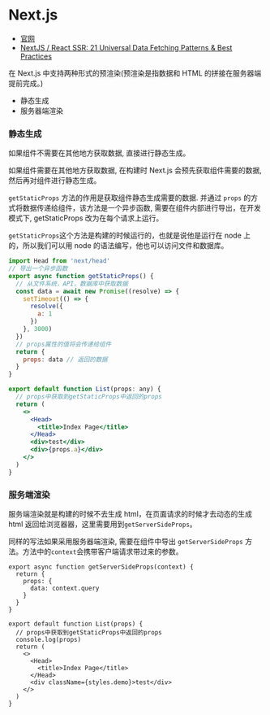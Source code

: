 # Next.js

- [官网](https://nextjs.org/)
- [NextJS / React SSR: 21 Universal Data Fetching Patterns & Best Practices](https://wundergraph.com/blog/nextjs_and_react_ssr_21_universal_data_fetching_patterns_and_best_practices)

在 Next.js 中支持两种形式的预渲染(预渲染是指数据和 HTML 的拼接在服务器端提前完成。)

- 静态生成
- 服务器端渲染

### 静态生成

如果组件不需要在其他地方获取数据, 直接进行静态生成。

如果组件需要在其他地方获取数据, 在构建时 Next.js 会预先获取组件需要的数据, 然后再对组件进行静态生成。

`getStaticProps` 方法的作用是获取组件静态生成需要的数据. 并通过 `props` 的方式将数据传递给组件，该方法是一个异步函数, 需要在组件内部进行导出，在开发模式下, getStaticProps 改为在每个请求上运行。

`getStaticProps`这个方法是构建的时候运行的，也就是说他是运行在 node 上的，所以我们可以用 node 的语法编写，他也可以访问文件和数据库。

```jsx
import Head from 'next/head'
// 导出一个异步函数
export async function getStaticProps() {
  // 从文件系统，API，数据库中获取数据
  const data = await new Promise((resolve) => {
    setTimeout(() => {
      resolve({
        a: 1
      })
    }, 3000)
  })
  // props属性的值将会传递给组件
  return {
    props: data // 返回的数据
  }
}

export default function List(props: any) {
  // props中获取到getStaticProps中返回的props
  return (
    <>
      <Head>
        <title>Index Page</title>
      </Head>
      <div>test</div>
      <div>{props.a}</div>
    </>
  )
}
```

### 服务端渲染

服务端渲染就是构建的时候不去生成 html，在页面请求的时候才去动态的生成 html 返回给浏览器器，这里需要用到`getServerSideProps`。

同样的写法如果采用服务器端渲染, 需要在组件中导出 `getServerSideProps` 方法。方法中的`context`会携带客户端请求带过来的参数。

```tsx
export async function getServerSideProps(context) {
  return {
    props: {
      data: context.query
    }
  }
}

export default function List(props) {
  // props中获取到getStaticProps中返回的props
  console.log(props)
  return (
    <>
      <Head>
        <title>Index Page</title>
      </Head>
      <div className={styles.demo}>test</div>
    </>
  )
}
```
